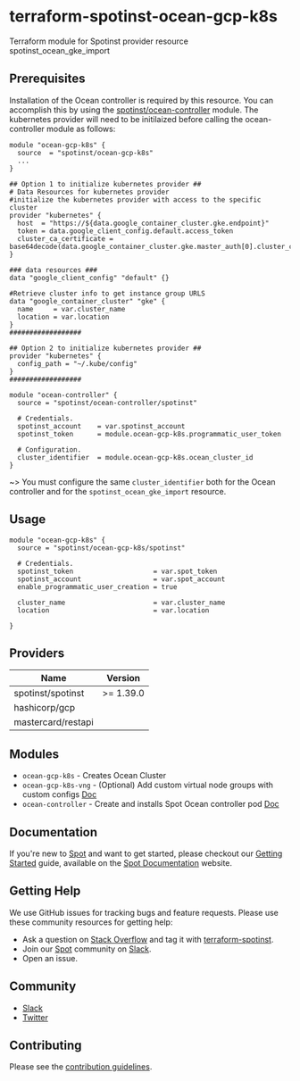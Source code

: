 # terraform-spotinst-ocean-gcp-k8s
Terraform module for Spotinst provider resource spotinst_ocean_gke_import

## Prerequisites

Installation of the Ocean controller is required by this resource. You can accomplish this by using the [spotinst/ocean-controller](https://registry.terraform.io/modules/spotinst/ocean-controller/spotinst) module. The kubernetes provider will need to be initilaized before calling the ocean-controller module as follows:

```hcl
module "ocean-gcp-k8s" {
  source  = "spotinst/ocean-gcp-k8s"
  ...
}

## Option 1 to initialize kubernetes provider ##
# Data Resources for kubernetes provider
#initialize the kubernetes provider with access to the specific cluster
provider "kubernetes" {
  host  = "https://${data.google_container_cluster.gke.endpoint}"
  token = data.google_client_config.default.access_token
  cluster_ca_certificate = base64decode(data.google_container_cluster.gke.master_auth[0].cluster_ca_certificate)
}

### data resources ###
data "google_client_config" "default" {}

#Retrieve cluster info to get instance group URLS
data "google_container_cluster" "gke" {
  name     = var.cluster_name
  location = var.location
}
##################

## Option 2 to initialize kubernetes provider ##
provider "kubernetes" {
  config_path = "~/.kube/config"
}
##################

module "ocean-controller" {
  source = "spotinst/ocean-controller/spotinst"

  # Credentials.
  spotinst_account    = var.spotinst_account
  spotinst_token      = module.ocean-gcp-k8s.programmatic_user_token

  # Configuration.
  cluster_identifier  = module.ocean-gcp-k8s.ocean_cluster_id
}
```

~> You must configure the same `cluster_identifier` both for the Ocean controller and for the `spotinst_ocean_gke_import` resource.

## Usage
```hcl
module "ocean-gcp-k8s" {
  source = "spotinst/ocean-gcp-k8s/spotinst"

  # Credentials.
  spotinst_token                    = var.spot_token
  spotinst_account                  = var.spot_account
  enable_programmatic_user_creation = true

  cluster_name                      = var.cluster_name
  location                          = var.location
  
}
```

## Providers

| Name | Version |
|------|---------|
| spotinst/spotinst | >= 1.39.0 |
| hashicorp/gcp |  |
| mastercard/restapi |  |

## Modules
* `ocean-gcp-k8s` - Creates Ocean Cluster 
* `ocean-gcp-k8s-vng` - (Optional) Add custom virtual node groups with custom configs [Doc](https://registry.terraform.io/modules/spotinst/ocean-gcp-k8s-vng/spotinst/latest)
* `ocean-controller` - Create and installs Spot Ocean controller pod [Doc](https://registry.terraform.io/modules/spotinst/ocean-controller/spotinst/latest)


## Documentation

If you're new to [Spot](https://spot.io/) and want to get started, please checkout our [Getting Started](https://docs.spot.io/connect-your-cloud-provider/) guide, available on the [Spot Documentation](https://docs.spot.io/) website.

## Getting Help

We use GitHub issues for tracking bugs and feature requests. Please use these community resources for getting help:

- Ask a question on [Stack Overflow](https://stackoverflow.com/) and tag it with [terraform-spotinst](https://stackoverflow.com/questions/tagged/terraform-spotinst/).
- Join our [Spot](https://spot.io/) community on [Slack](http://slack.spot.io/).
- Open an issue.

## Community

- [Slack](http://slack.spot.io/)
- [Twitter](https://twitter.com/spot_hq/)

## Contributing

Please see the [contribution guidelines](CONTRIBUTING.md).